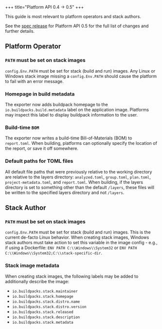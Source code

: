 +++
title="Platform API 0.4 -> 0.5"
+++

<!--more-->

This guide is most relevant to platform operators and stack authors.

See the [spec release](https://github.com/buildpacks/spec/releases/tag/platform%2Fv0.5) for Platform API 0.5 for the full list of changes and further details.

## Platform Operator

### `PATH` must be set on stack images

`config.Env.PATH` must be set for stack (build and run) images. Any Linux or Windows stack image missing a `config.Env.PATH` should cause the platform to fail with an error message.

### Homepage in build metadata

The exporter now adds buildpack homepage to the `io.buildpacks.build.metadata` label on the application image. Platforms may inspect this label to display buildpack information to the user.

### Build-time `BOM`

The exporter now writes a build-time Bill-of-Materials (BOM) to `report.toml`. When building, platforms can optionally specify the location of the report, or save it off somewhere.

### Default paths for TOML files

All default file paths that were previously relative to the working directory are relative to the layers directory: `analyzed.toml`, `group.toml`, `plan.toml`, `project-metadata.toml`, and `report.toml`. When building, if the layers directory is set to something other than the default `/layers`, these files will be written to the specified layers directory and not `/layers`.

## Stack Author

### `PATH` must be set on stack images

`config.Env.PATH` must be set for stack (build and run) images. This is the current de-facto Linux behavior. When creating stack images, Windows stack authors must take action to set this variable in the image config - e.g., if using a Dockerfile: `ENV PATH C:\\Windows\\System32` or `ENV PATH C:\\Windows\\System32;C:\\stack-specific-dir`. 

### Stack image metadata

When creating stack images, the following labels may be added to additionally describe the image:
* `io.buildpacks.stack.maintainer`
* `io.buildpacks.stack.homepage`
* `io.buildpacks.stack.distro.name`
* `io.buildpacks.stack.distro.version`
* `io.buildpacks.stack.released`
* `io.buildpacks.stack.description`
* `io.buildpacks.stack.metadata`

